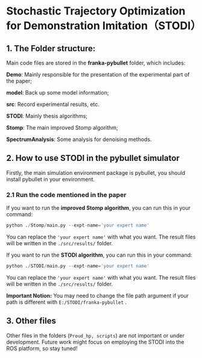 # Stochastic Trajectory Optimization for Demonstration Imitation（STODI）

## 1. The Folder structure:

Main code files are stored in the **franka-pybullet** folder, which includes:

**Demo**: Mainly responsible for the presentation of the experimental part of the paper;

**model**: Back up some model information;

**src**: Record experimental results, etc.

**STODI**: Mainly thesis algorithms;

**Stomp**: The main improved Stomp algorithm;

**SpectrumAnalysis**: Some analysis for denoising methods.



## 2. How to use STODI in the pybullet simulator

Firstly, the main simulation environment package is pybullet, you should install pybullet in your environment.

### 2.1  Run the code mentioned in the paper

If you want to run the **improved Stomp algorithm**, you can run this in your command:

```python
python ./Stomp/main.py --expt-name='your expert name'
```

You can replace the `'your expert name'` with what you want. The result files will be written in the `./src/results/` folder.



If you want to run the **STODI algorithm**, you can run this in your command:

```python
python ./STODI/main.py --expt-name='your expert name'
```

You can replace the `'your expert name'` with what you want. The result files will be written in the `./src/results/` folder.



**Important Notion:** You may need to change the file path argument if your path is different with `E:/STODI/franka-pybullet` .



## 3. Other files

Other files in the folders (`Proud_hp, scripts`) are not important or under development. Future work might focus on employing the STODI into the ROS platform, so stay tuned!
